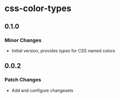 # css-color-types

## 0.1.0

### Minor Changes

- Initial version, provides types for CSS named colors

## 0.0.2

### Patch Changes

- Add and configure changesets
